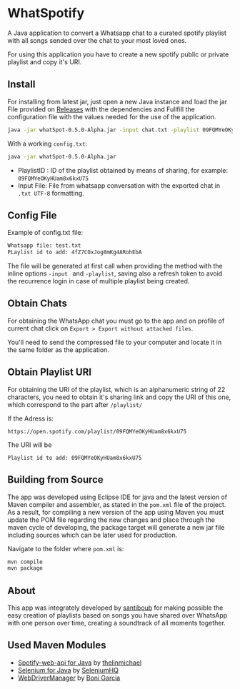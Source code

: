 # WhatSpotify

A Java application to convert a Whatsapp chat to a curated spotify playlist with all songs sended over the chat to your most loved ones.

For using this application you have to create a new spotify public or private playlist and copy it's URI.

## Install

For installing from latest jar, just open a new Java instance and load the jar File provided on [Releases](https://github.com/santiboub/WhatSpotify/releases) with the dependencies and Fullfill the configuration file with the values needed for the use of the application.

```bash
java -jar whatSpot-0.5.0-Alpha.jar -input chat.txt -playlist 09FQMYeOKyHUam8x6kxU75
```

With a working `config.txt`:

```bash
java -jar whatSpot-0.5.0-Alpha.jar
```

- PlaylistID : ID of the playlist obtained by means of sharing, for example: `09FQMYeOKyHUam8x6kxU75`
- Input File: File from whatsapp conversation with the exported chat in `.txt UTF-8` formatting.

## Config File 

Example of config.txt file: 

```txt
Whatsapp file: test.txt
PLaylist id to add: 4fZ7COxJog8mKg4ARohEbA
```
The file will be generated at first call when providing the method with the inline options `-input ` and `-playlist`, saving also a refresh token to avoid the recurrence login in case of multiple playlist being created.

## Obtain Chats

For obtaining the WhatsApp chat you must go to the app and on profile of current chat click on `Export > Export without attached files`.

You'll need to send the compressed file to your computer and locate it in the same folder as the application.

## Obtain Playlist URI

For obtaining the URI of the playlist, which is an alphanumeric string of 22 characters, you need to obtain it's sharing link and copy the URI of this one, which correspond to the part after `/playlist/`

If the Adress is:

```text
https://open.spotify.com/playlist/09FQMYeOKyHUam8x6kxU75
```

The URI will be

```text
Playlist id to add: 09FQMYeOKyHUam8x6kxU75
```

## Building from Source

The app was developed using Eclipse IDE for java and the latest version of Maven compiler and assembler, as stated in the `pom.xml` file of the project. As a result, for compiling a new version of the app using Maven you must update the POM file regarding the new changes and place through the maven cycle of developing, the package target will generate a new jar file including sources which can be later used for production.

Navigate to the folder where `pom.xml` is:

```bash
mvn compile
mvn package
```

## About

This app was integrately developed by [santiboub](https://github.com/santiboub) for making possible the easy creation of playlists based on songs you have shared over WhatsApp with one person over time, creating a soundtrack of all moments together.

## Used Maven Modules

* [Spotify-web-api for Java](https://github.com/thelinmichael/spotify-web-api-java) by [thelinmichael](https://github.com/thelinmichael)
* [Selenium for Java](https://www.seleniumhq.org/download/maven.jsp) by [SeleniumHQ](https://www.seleniumhq.org)
* [WebDriverManager](https://github.com/bonigarcia/webdrivermanager) by [Boni Garcia](https://github.com/bonigarcia)